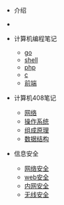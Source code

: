 <!-- docs/_sidebar.md -->
- 介绍
- [](README.md "Think About AI")

- 计算机编程笔记
  - [go](计算机编程/go/)
  - [shell](计算机编程/shell/)
  - [php](ebook/01_ES6/)
  - [c](linux/)
  - [前端](linux/)

- 计算机408笔记
  -  [网络](网络/)
  - [操作系统](操作系统/)
  - [组成原理](组成原理/)
  - [数据结构](数据结构/)
  
- 信息安全
  -  [网络安全](网络安全/)
  -  [web安全](web安全/)
  - [内网安全](内网安全/)
  - [无线安全](无线安全/)

